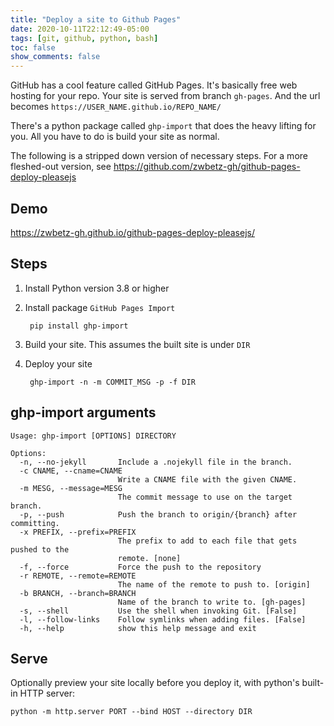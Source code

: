 ```yaml
---
title: "Deploy a site to Github Pages"
date: 2020-10-11T22:12:49-05:00
tags: [git, github, python, bash]
toc: false
show_comments: false
---
```


GitHub has a cool feature called GitHub Pages. It's basically free web hosting for your repo. Your site is served from branch `gh-pages`. And the url becomes `https://USER_NAME.github.io/REPO_NAME/`

There's a python package called `ghp-import` that does the heavy lifting for you. All you have to do is build your site as normal. 

The following is a stripped down version of necessary steps. For a more fleshed-out version, see <https://github.com/zwbetz-gh/github-pages-deploy-pleasejs>

## Demo

<https://zwbetz-gh.github.io/github-pages-deploy-pleasejs/>

## Steps

1. Install Python version 3.8 or higher
1. Install package `GitHub Pages Import`

        pip install ghp-import

1. Build your site. This assumes the built site is under `DIR`
1. Deploy your site

        ghp-import -n -m COMMIT_MSG -p -f DIR

## ghp-import arguments

```
Usage: ghp-import [OPTIONS] DIRECTORY

Options:
  -n, --no-jekyll       Include a .nojekyll file in the branch.
  -c CNAME, --cname=CNAME
                        Write a CNAME file with the given CNAME.
  -m MESG, --message=MESG
                        The commit message to use on the target branch.
  -p, --push            Push the branch to origin/{branch} after committing.
  -x PREFIX, --prefix=PREFIX
                        The prefix to add to each file that gets pushed to the
                        remote. [none]
  -f, --force           Force the push to the repository
  -r REMOTE, --remote=REMOTE
                        The name of the remote to push to. [origin]
  -b BRANCH, --branch=BRANCH
                        Name of the branch to write to. [gh-pages]
  -s, --shell           Use the shell when invoking Git. [False]
  -l, --follow-links    Follow symlinks when adding files. [False]
  -h, --help            show this help message and exit
```

## Serve

Optionally preview your site locally before you deploy it, with python's built-in HTTP server:

    python -m http.server PORT --bind HOST --directory DIR

